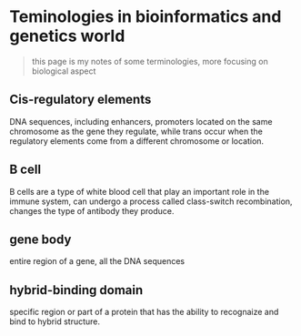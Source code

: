 # Teminologies in bioinformatics and genetics world
> this page is my notes of some terminologies, more focusing on biological aspect

## Cis-regulatory elements
DNA sequences, including enhancers, promoters located on the same chromosome as the gene they regulate, while trans occur when the regulatory elements come from a different chromosome or location.

## B cell
B cells are a type of white blood cell that play an important role in the immune system, can undergo a process called class-switch recombination, changes the type of antibody they produce.

## gene body
entire region of a gene, all the DNA sequences

## hybrid-binding domain
specific region or part of a protein that has the ability to recognaize and bind to hybrid structure.

